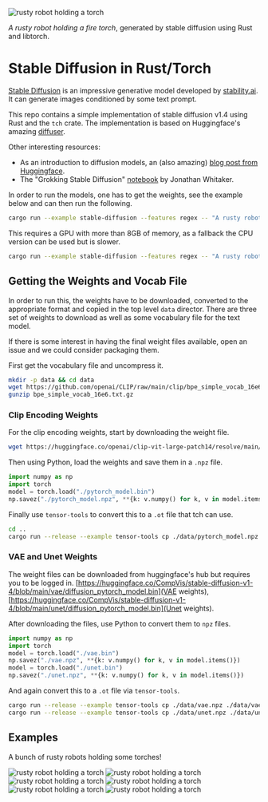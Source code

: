 ![rusty robot holding a torch](media/robot13.jpg)

_A rusty robot holding a fire torch_, generated by stable diffusion using Rust and libtorch.

# Stable Diffusion in Rust/Torch

[Stable Diffusion](https://stability.ai/blog/stable-diffusion-public-release) is an impressive
generative model developed by [stability.ai](https://stability.ai). It can generate images
conditioned by some text prompt.

This repo contains a simple implementation of stable diffusion v1.4 using Rust and the
`tch` crate. The implementation is based on Huggingface's amazing
[diffuser](https://huggingface.co/blog/annotated-diffusion).

Other interesting resources:
- As an introduction to diffusion models, an (also amazing) [blog post from Huggingface](https://huggingface.co/blog/annotated-diffusion).
- The "Grokking Stable Diffusion" [notebook](https://colab.research.google.com/drive/1dlgggNa5Mz8sEAGU0wFCHhGLFooW_pf1?usp=sharing) by Jonathan Whitaker.

In order to run the models, one has to get the weights, see the example below and can then run
the following.

```bash
cargo run --example stable-diffusion --features regex -- "A rusty robot holding a fire torch."
```

This requires a GPU with more than 8GB of memory, as a fallback the CPU version can be used
but is slower.

```bash
cargo run --example stable-diffusion --features regex -- "A rusty robot holding a fire torch." cpu
```

## Getting the Weights and Vocab File

In order to run this, the weights have to be downloaded, converted to the appropriate
format and copied in the top level `data` director. There are three set of weights to
download as well as some vocabulary file for the text model.

If there is some interest in having the final weight files available, open an issue and
we could consider packaging them.

First get the vocabulary file and uncompress it.

```bash
mkdir -p data && cd data
wget https://github.com/openai/CLIP/raw/main/clip/bpe_simple_vocab_16e6.txt.gz
gunzip bpe_simple_vocab_16e6.txt.gz
```

### Clip Encoding Weights

For the clip encoding weights, start by downloading the weight file.

```bash
wget https://huggingface.co/openai/clip-vit-large-patch14/resolve/main/pytorch_model.bin
```

Then using Python, load the weights and save them in a `.npz` file.

```python
import numpy as np
import torch
model = torch.load("./pytorch_model.bin")
np.savez("./pytorch_model.npz", **{k: v.numpy() for k, v in model.items() if "text_model" in k})
```

Finally use `tensor-tools` to convert this to a `.ot` file that tch can use.

```bash
cd ..
cargo run --release --example tensor-tools cp ./data/pytorch_model.npz ./data/pytorch_model.ot
```

### VAE and Unet Weights

The weight files can be downloaded from huggingface's hub but requires you to be logged in.
[https://huggingface.co/CompVis/stable-diffusion-v1-4/blob/main/vae/diffusion_pytorch_model.bin](VAE weights), [https://huggingface.co/CompVis/stable-diffusion-v1-4/blob/main/unet/diffusion_pytorch_model.bin](Unet weights).

After downloading the files, use Python to convert them to `npz` files.

```python
import numpy as np
import torch
model = torch.load("./vae.bin")
np.savez("./vae.npz", **{k: v.numpy() for k, v in model.items()})
model = torch.load("./unet.bin")
np.savez("./unet.npz", **{k: v.numpy() for k, v in model.items()})
```

And again convert this to a `.ot` file via `tensor-tools`.

```bash
cargo run --release --example tensor-tools cp ./data/vae.npz ./data/vae.ot
cargo run --release --example tensor-tools cp ./data/unet.npz ./data/unet.ot
```

## Examples

A bunch of rusty robots holding some torches!

![rusty robot holding a torch](media/robot3.jpg)
![rusty robot holding a torch](media/robot4.jpg)
![rusty robot holding a torch](media/robot7.jpg)
![rusty robot holding a torch](media/robot8.jpg)
![rusty robot holding a torch](media/robot11.jpg)
![rusty robot holding a torch](media/robot13.jpg)
